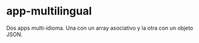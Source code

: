 # app-multilingual

Dos apps multi-idioma.
Una con un array asociativo y la otra con un objeto JSON.
